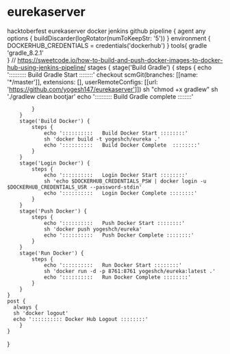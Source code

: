 # eurekaserver
hacktoberfest eurekaserver docker jenkins github
pipeline {
    agent any
    options {
        buildDiscarder(logRotator(numToKeepStr: '5'))
    }
    environment {
        DOCKERHUB_CREDENTIALS = credentials('dockerhub')
    }
    tools{
        gradle 'gradle_8.2.1'    
    }
    // https://sweetcode.io/how-to-build-and-push-docker-images-to-docker-hub-using-jenkins-pipeline/
    stages {
        stage('Build Gradle') {
            steps {
                echo '::::::::::   Build Gradle Start ::::::::'
                checkout scmGit(branches: [[name: '*/master']], extensions: [], userRemoteConfigs: [[url: 'https://github.com/yogesh147/eurekaserver']])
                sh "chmod +x gradlew"
                sh './gradlew clean bootjar'
                echo '::::::::::   Build Gradle complete  ::::::::'
                
            }
        }
        stage('Build Docker') {
            steps {
                echo '::::::::::   Build Docker Start ::::::::'
                sh 'docker build -t yogeshch/eureka .'
                echo '::::::::::   Build Docker Complete  ::::::::'
            }
        }
        stage('Login Docker') {
            steps {
                echo '::::::::::   Login Docker Start ::::::::'
                sh 'echo $DOCKERHUB_CREDENTIALS_PSW | docker login -u $DOCKERHUB_CREDENTIALS_USR --password-stdin'
                echo '::::::::::   Login Docker Complete ::::::::'
            }
        }
        stage('Push Docker') {
            steps {
                echo '::::::::::   Push Docker Start ::::::::'
                sh 'docker push yogeshch/eureka'
                echo '::::::::::   Push Docker Complete ::::::::'
            }
        }
        stage('Run Docker') {
            steps {
                echo '::::::::::   Run Docker Start ::::::::'
                sh 'docker run -d -p 8761:8761 yogeshch/eureka:latest .'
                echo '::::::::::   Run Docker Complete ::::::::'
            }
        }
    }
    post {
      always {
      sh 'docker logout'
      echo ':::::::::: Docker Hub Logout ::::::::'
        }
    }
}
